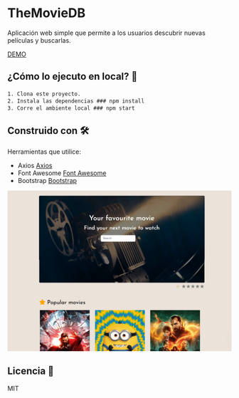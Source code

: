 # TheMovieDB

Aplicación web simple que permite a los usuarios descubrir nuevas películas y buscarlas.

[DEMO](https://namined.github.io/TheMovieDB/)

## ¿Cómo lo ejecuto en local? 🔧

```
1. Clona este proyecto.
2. Instala las dependencias ### npm install
3. Corre el ambiente local ### npm start
```

## Construido con 🛠️

Herramientas que utilice:

- Axios [Axios](https://www.npmjs.com/package/axios)
- Font Awesome [Font Awesome](https://fontawesome.com/)
- Bootstrap [Bootstrap](https://getbootstrap.com/)

<img src="./public/ImgGithub.png" alt="MovieDB"/>

## Licencia 📄

MIT
